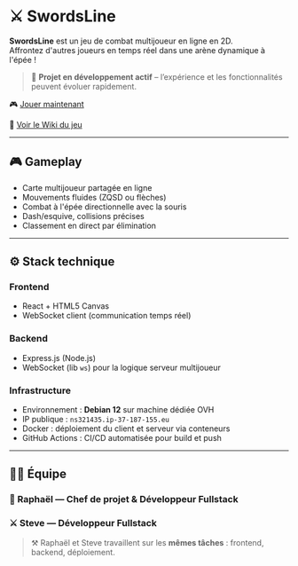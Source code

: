 # ⚔️ SwordsLine

**SwordsLine** est un jeu de combat multijoueur en ligne en 2D.  
Affrontez d'autres joueurs en temps réel dans une arène dynamique à l'épée !

> 🔧 **Projet en développement actif** – l’expérience et les fonctionnalités peuvent évoluer rapidement.

🎮 [Jouer maintenant](http://ns321435.ip-37-187-155.eu:3000)

📖 [Voir le Wiki du jeu](https://github.com/swords-line-team/swords-line-web/wiki)

---

## 🎮 Gameplay

- Carte multijoueur partagée en ligne
- Mouvements fluides (ZQSD ou flèches)
- Combat à l'épée directionnelle avec la souris
- Dash/esquive, collisions précises
- Classement en direct par élimination

---

## ⚙️ Stack technique

### Frontend
- React + HTML5 Canvas
- WebSocket client (communication temps réel)

### Backend
- Express.js (Node.js)
- WebSocket (lib `ws`) pour la logique serveur multijoueur

### Infrastructure
- Environnement : **Debian 12** sur machine dédiée OVH
- IP publique : `ns321435.ip-37-187-155.eu`  
- Docker : déploiement du client et serveur via conteneurs
- GitHub Actions : CI/CD automatisée pour build et push

---

## 👨‍💻 Équipe

### 🧭 Raphaël — Chef de projet & Développeur Fullstack   

### ⚔️ Steve — Développeur Fullstack  

> ⚒️ Raphaël et Steve travaillent sur les **mêmes tâches** : frontend, backend, déploiement.
